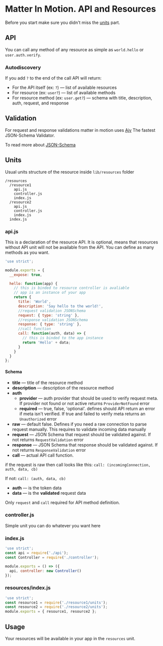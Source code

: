# Matter In Motion. API and Resources

Before you start make sure you didn't miss the [units](https://github.com/matter-in-motion/mm/blob/master/docs/units.md) part.

## API

You can call any method of any resource as simple as `world.hello` or `user.auth.verify`.

### Autodiscovery

If you add `?` to the end of the call API will return:

* For the API itself (ex: `?`) — list of available resources
* For resource (ex: `user?`) — list of available methods
* For resource method (ex: `user.get?`) — schema with title, description, auth, request, and response

## Validation

For request and response validations matter in motion uses [Ajv](https://github.com/epoberezkin/ajv) The fastest JSON-Schema Validator.

To read more about [JSON-Schema](http://json-schema.org)

## Units

Usual units structure of the resource inside `lib/resources` folder

```
/resources
  /resource1
    api.js
    controller.js
    index.js
  /resource2
    api.js
    controller.js
    index.js
  index.js
```

### api.js

This is a declaration of the resource API. It is optional, means that resources without API unit will not be available from the API. You can define as many methods as you want.

```js
'use strict';

module.exports = {
  __expose: true,

  hello: function(app) {
    // this is binded to resource controller is avaliable
    // app is an instance of your app
    return {
      title: 'World',
      description: 'Say hello to the world!',
      //request validation JSONSchema
      request: { type: 'string' },
      //response validation JSONSchema
      response: { type: 'string' },
      //call function
      call: function(auth, data) => {
        // this is binded to the app instance
        return 'Hello' + data;
      }
    }
  }
};
```

#### Schema

* __title__ — title of the resource method
* __description__ — description of the resource method
* __auth__
  - __provider__ — auth provider that should be used to verify request meta. If provider not found or not active returns `ProviderNotFound` error
  - __required__ — true, false, 'optional'. defines should API return an error if meta isn't verified. If true and failed to verify meta returns an `Unauthorized` error
* __raw__ — default false. Defines if you need a raw connection to parse request manually. This requires to validate incoming data manually
* __request__ — JSON Schema that request should be validated against. If not returns `RequestValidation` error
* __response__ — JSON Schema that response should be validated against. If not returns `ResponseValidation` error
* __call__ — actual API call function.

if the request is raw then call looks like this:
`call: (incomingConnection, auth, data, cb)`

If not:
`call: (auth, data, cb)`

* __auth__ — is the token data
* __data__ — is the __validated__ request data

Only `request` and `call` required for API method definition.

### controller.js

Simple unit you can do whatever you want here

### index.js

```js
'use strict';
const api = require('./api');
const Controller = require('./controller');

module.exports = () => ({
  api, controller: new Controller()
});
```

### resources/index.js
```js
'use strict';
const resource1 = require('./resource1/units');
const resource2 = require('./resource2/units');
module.exports = { resource1, resource2 };
```

## Usage

Your resources will be available in your app in the `resources` unit.
